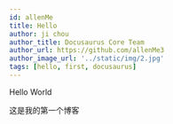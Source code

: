 ```yaml
---
id: allenMe
title: Hello
author: ji chou
author_title: Docusaurus Core Team
author_url: https://github.com/allenMe3
author_image_url: '../static/img/2.jpg'
tags: [hello, first, docusaurus]
---
```


Hello World

<!--truncate-->
这是我的第一个博客